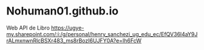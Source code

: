# Nohuman01.github.io
Web API de Libro
https://ugye-my.sharepoint.com/:i:/g/personal/henry_sanchezi_ug_edu_ec/EfQV36l4aY9JrALmxnwnRlcBSXr483_ms8rBozI6UJFY0A?e=Ih6FcW 
